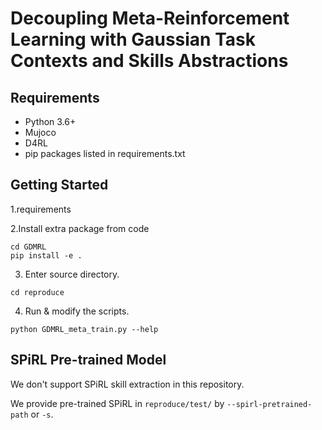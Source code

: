 # Decoupling Meta-Reinforcement Learning with Gaussian Task Contexts and Skills Abstractions



## Requirements

- Python 3.6+
- Mujoco
- D4RL
- pip packages listed in requirements.txt



## Getting Started

1.requirements

2.Install extra package from code

```
cd GDMRL
pip install -e .
```

3. Enter source directory.

```
cd reproduce
```

4. Run & modify the scripts.

```
python GDMRL_meta_train.py --help
```



## SPiRL Pre-trained Model

We don't support SPiRL skill extraction in this repository.

We provide pre-trained SPiRL in  `reproduce/test/` by `--spirl-pretrained-path` or `-s`.

